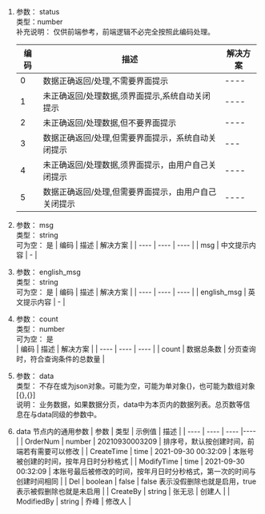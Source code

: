 1.  参数： status  
    类型：number  
    补充说明： 仅供前端参考，前端逻辑不必完全按照此编码处理。  

    |  编码   |  描述 |  解决方案 |
    |  ----  | ----  | ----  |
    | 0  | 数据正确返回/处理,不需要界面提示 | ----  |
    | 1  | 未正确返回/处理数据,须界面提示,系统自动关闭提示 | ----  |
    | 2  | 未正确返回/处理数据,但不要界面提示 | ----  |
    | 3  | 数据正确返回/处理,但需要界面提示，系统自动关闭提示 | ---  |
    | 4  | 未正确返回/处理数据,须界面提示，由用户自己关闭提示 | ----  |
    | 5  | 数据正确返回/处理,但需要界面提示，由用户自己关闭提示 | ---- |

1.  参数： msg  
    类型： string  
    可为空： 是
    |  编码   |  描述 |  解决方案 |
    |  ----  | ----  | ----  |
    | msg  | 中文提示内容 | - |

1.  参数： english_msg  
    类型： string  
    可为空： 是
    |  编码   |  描述 |  解决方案 |
    |  ----  | ----  | ----  |
    | english_msg  | 英文提示内容 | - |

1. 参数： count  
   类型： number  
   可为空： 是  
    |  编码   |  描述 |  解决方案 |
    |  ----  | ----  | ----  |
    | count  | 数据总条数 | 分页查询时，符合查询条件的总数量 |

1. 参数： data  
   类型： 不存在或为json对象。可能为空，可能为单对象{}，也可能为数组对象[{},{}]  
   说明： 业务数据，如果数据分页，data中为本页内的数据列表。总页数等信息在与data同级的参数中。

1. data 节点内的通用参数
|  参数   |  类型 |  示例值 |  描述 |
|  ----  | ----  | ----  |----  |
|  OrderNum  | number  | 20210930003209  | 排序号，默认按创建时间，前端若有需要可以修改  |
|  CreateTime  | time  | 2021-09-30 00:32:09  | 本账号被创建的时间，按年月日时分秒格式  |
|  ModifyTime  | time  | 2021-09-30 00:32:09  | 本账号最后被修改的时间，按年月日时分秒格式，第一次的时间与创建时间相同  |
|  Del  | boolean  | false  | false 表示没假删除也就是启用，true表示被假删除也就是未启用  |
|  CreateBy  | string  | 张无忌  | 创建人  |
|  ModifiedBy  | string  | 乔峰  | 修改人  |